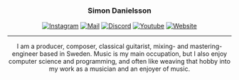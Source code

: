 <h3 align="center">Simon Danielsson</h3>

<p align="center">
    <a href="https://www.instagram.com/danielssonofficial/" target="_blank"><img alt="Instagram" src="https://img.shields.io/badge/-Instagram-FF0069?style=flat-square&logo=Instagram&logoColor=white"></a>
    <a href="mailto:contact@simondanielsson.se" target="_blank"><img alt="Mail" src="https://img.shields.io/badge/-Contact-6D4AFF?style=flat-square&logo=protonmail&logoColor=white"></a>
    <a href="https://discord.com/users/simon_dan01" target="_blank"><img alt="Discord" src="https://img.shields.io/badge/-Discord-5865F2?style=flat-square&logo=discord&logoColor=white"></a>
    <a href="https://www.youtube.com/@simondanielssonmusic" target="_blank"><img alt="Youtube" src="https://img.shields.io/badge/-Youtube-FF0000?style=flat-square&logo=youtube&logoColor=white"></a>
    <a href="https://www.simondanielsson.se/" target="_blank"><img alt="Website" src="https://img.shields.io/badge/-Website-212121?style=flat-square&logo=headspace&logoColor=white"></a>
</p>


---
<p align="center">
I am a producer, composer, classical guitarist, mixing- and mastering-engineer based in Sweden. Music is my main occupation, but I also enjoy computer science and programming, and often like weaving that hobby into my work as a musician and an enjoyer of music.
</p>
